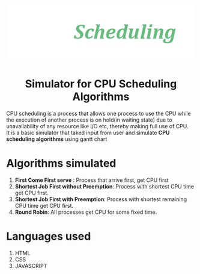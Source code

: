<p align="center">
<img src="Images/logo.png">
</p>
<h1 align="center">Simulator for CPU Scheduling Algorithms</h1>
CPU scheduling is a process that allows one process to use the CPU while the execution of another process is on hold(in waiting state) due to unavailability of any resource like I/O etc, thereby making full use of CPU.<br>
It is a basic simulator that taked input from user and simulate <b>CPU scheduling algorithms</b> using gantt chart<br>

# Algorithms simulated
1. <b>First Come First serve</b> : Process that arrive first, get CPU first
2. <b>Shortest Job First without Preemption</b>: Process with shortest CPU time get CPU first.
3. <b>Shortest Job First with Preemption</b>: Process with shortest remaining CPU time get CPU first.
4. <b>Round Robin</b>: All processes get CPU for some fixed time.

# Languages used
1. HTML
2. CSS
3. JAVASCRIPT
